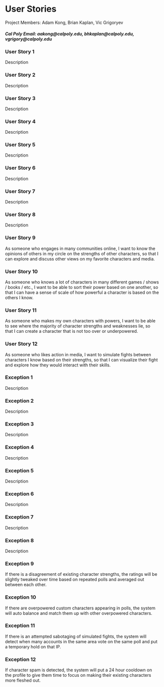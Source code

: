 <h1>User Stories</h1>

<p>Project Members: Adam Kong, Brian Kaplan, Vic Grigoryev</p>

<h5>Cal Poly Email: aakong@calpoly.edu, bhkaplan@calpoly.edu, vgrigory@calpoly.edu</h5>

<h3>User Story 1</h3>

Description

<h3>User Story 2</h3>

Description

<h3>User Story 3</h3>

Description

<h3>User Story 4</h3>

Description

<h3>User Story 5</h3>

Description

<h3>User Story 6</h3>

Description

<h3>User Story 7</h3>

Description

<h3>User Story 8</h3>

Description

<h3>User Story 9</h3>
As someone who engages in many communities online, I want to know the opinions of others in my circle on the strengths of other characters, so that I can explore and discuss other views on my favorite characters and media.

<h3>User Story 10</h3>
As someone who knows a lot of characters in many different games / shows / books / etc., I want to be able to sort their power based on one another, so that I can have a sense of scale of how powerful a character is based on the others I know.

<h3>User Story 11</h3>
As someone who makes my own characters with powers, I want to be able to see where the majority of character strengths and weaknesses lie, so that I can create a character that is not too over or underpowered.

<h3>User Story 12</h3>
As someone who likes action in media, I want to simulate fights between characters I know based on their strengths, so that I can visualize their fight and explore how they would interact with their skills.

<h3>Exception 1</h3>

Description

<h3>Exception 2</h3>

Description

<h3>Exception 3</h3>

Description

<h3>Exception 4</h3>

Description

<h3>Exception 5</h3>

Description

<h3>Exception 6</h3>

Description

<h3>Exception 7</h3>

Description

<h3>Exception 8</h3>

Description

<h3>Exception 9</h3>
If there is a disagreement of existing character strengths, the ratings will be slightly tweaked over time based on repeated polls and averaged out between each other.

<h3>Exception 10</h3>
If there are overpowered custom characters appearing in polls, the system will auto balance and match them up with other overpowered characters.

<h3>Exception 11</h3>
If there is an attempted sabotaging of simulated fights, the system will detect when many accounts in the same area vote on the same poll and put a temporary hold on that IP.

<h3>Exception 12</h3>
If character spam is detected, the system will put a 24 hour cooldown on the profile to give them time to focus on making their existing characters more fleshed out.
